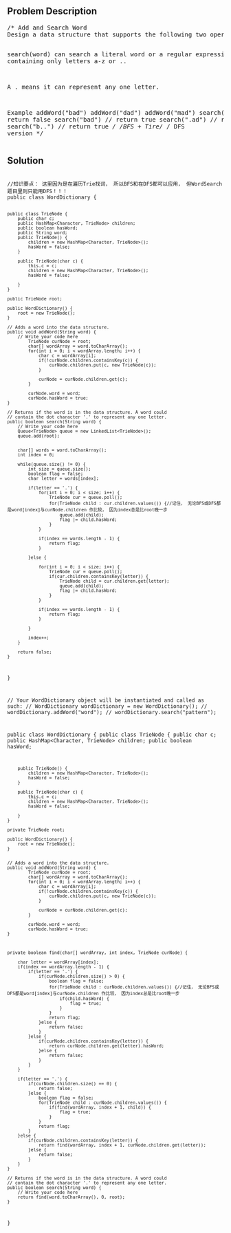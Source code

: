 <!--
<style>
  body { font-family: Arial, sans-serif; }
  .container { max-width: 100%; margin: auto; padding: 10px; }
  .comment-block { background-color: #f9f9f9; padding: 10px; border-left: 5px solid #ccc; max-width: 400px; margin: 20px; word-wrap: break-word; white-space: pre-wrap; }
  .code-block { background-color: #f4f4f4; padding: 10px; border: 1px solid #ddd; }
</style>
-->

<div class='container'>
<h2>Problem Description</h2>
<div class='comment-block'>
<pre>
/* Add and Search Word
Design a data structure that supports the following two operations: addWord(word) and search(word)

search(word) can search a literal word or a regular expression string containing only letters a-z or ..

A . means it can represent any one letter.

Example
addWord("bad")
addWord("dad")
addWord("mad")
search("pad")  // return false
search("bad")  // return true
search(".ad")  // return true
search("b..")  // return true
*/
/*BFS + Tire*/
/* DFS version
*/
</pre>
</div>

<h2>Solution</h2>
<div class='code-block'>
<pre><code class='language-java'>
//知识要点： 这里因为是在遍历Trie找词， 所以BFS和在DFS都可以应用， 但WordSearch题目里则只能用DFS！！！
public class WordDictionary {
    
    public class TrieNode {
        public char c;
        public HashMap<Character, TrieNode> children;
        public boolean hasWord;
        public String word;
        public TrieNode() {
            children = new HashMap<Character, TrieNode>();
            hasWord = false;
        }
        
        public TrieNode(char c) {
            this.c = c;
            children = new HashMap<Character, TrieNode>();
            hasWord = false;
            
        }
    }
    
    public TrieNode root;
    
    public WordDictionary() {
        root = new TrieNode();
    }

    // Adds a word into the data structure.
    public void addWord(String word) {
        // Write your code here
            TrieNode curNode = root;
            char[] wordArray = word.toCharArray();
            for(int i = 0; i < wordArray.length; i++) {
                char c = wordArray[i];
                if(!curNode.children.containsKey(c)) {
                    curNode.children.put(c, new TrieNode(c));
                }
                
                curNode = curNode.children.get(c);
            }
            
            curNode.word = word;
            curNode.hasWord = true;
    }

    // Returns if the word is in the data structure. A word could
    // contain the dot character '.' to represent any one letter.
    public boolean search(String word) {
        // Write your code here
        Queue<TrieNode> queue = new LinkedList<TrieNode>();
        queue.add(root);
        
        
        char[] words = word.toCharArray();
        int index = 0;
        
        while(queue.size() != 0) {
            int size = queue.size();
            boolean flag = false;
            char letter = words[index];
            
            if(letter == '.') {
                for(int i = 0; i < size; i++) {
                    TrieNode cur = queue.poll();
                    for(TrieNode child : cur.children.values()) {//记住， 无论BFS或DFS都是word[index]与curNode.children 作比较， 因为index总是比root晚一步
                        queue.add(child);
                        flag |= child.hasWord;
                    }
                }
                
                if(index == words.length - 1) {
                    return flag;
                }
                
            }else {
                
                for(int i = 0; i < size; i++) {
                    TrieNode cur = queue.poll();
                    if(cur.children.containsKey(letter)) {
                        TrieNode child = cur.children.get(letter);
                        queue.add(child);
                        flag |= child.hasWord;
                    }
                }
                
                if(index == words.length - 1) {
                    return flag;
                }
            
            }
            
            index++;
        }
        
        return false;
    }
}

// Your WordDictionary object will be instantiated and called as such:
// WordDictionary wordDictionary = new WordDictionary();
// wordDictionary.addWord("word");
// wordDictionary.search("pattern");



public class WordDictionary {
    public class TrieNode {
        public char c;
        public HashMap<Character, TrieNode> children;
        public boolean hasWord;
        
        public TrieNode() {
            children = new HashMap<Character, TrieNode>();
            hasWord = false;
        }
        
        public TrieNode(char c) {
            this.c = c;
            children = new HashMap<Character, TrieNode>();
            hasWord = false;
            
        }
    }
    
    private TrieNode root;
    
    public WordDictionary() {
        root = new TrieNode();
    }
    

    // Adds a word into the data structure.
    public void addWord(String word) {
            TrieNode curNode = root;
            char[] wordArray = word.toCharArray();
            for(int i = 0; i < wordArray.length; i++) {
                char c = wordArray[i];
                if(!curNode.children.containsKey(c)) {
                    curNode.children.put(c, new TrieNode(c));
                }
                
                curNode = curNode.children.get(c);
            }
            
            curNode.word = word;
            curNode.hasWord = true;
    }



    private boolean find(char[] wordArray, int index, TrieNode curNode) {
        
        char letter = wordArray[index];
        if(index == wordArray.length - 1) {
            if(letter == '.') {
                if(curNode.children.size() > 0) {
                    boolean flag = false;
                    for(TrieNode child : curNode.children.values()) {//记住， 无论BFS或DFS都是word[index]与curNode.children 作比较， 因为index总是比root晚一步
                        if(child.hasWord) {
                            flag = true;
                        }
                    }
                    return flag;
                }else {
                    return false;
                }
            }else {
                if(curNode.children.containsKey(letter)) {
                    return curNode.children.get(letter).hasWord;
                }else {
                    return false;
                }
            }
        }
        
        if(letter == '.') {
            if(curNode.children.size() == 0) {
                return false;
            }else {
                boolean flag = false;
                for(TrieNode child : curNode.children.values()) {
                    if(find(wordArray, index + 1, child)) {
                        flag = true;
                    }
                }
                return flag;
            }
        }else {
            if(curNode.children.containsKey(letter)) {
                return find(wordArray, index + 1, curNode.children.get(letter));
            }else {
                return false;
            }
        }
    }
    
    // Returns if the word is in the data structure. A word could
    // contain the dot character '.' to represent any one letter.
    public boolean search(String word) {
        // Write your code here
        return find(word.toCharArray(), 0, root);
    }
}

</code></pre>
</div>
</div>
